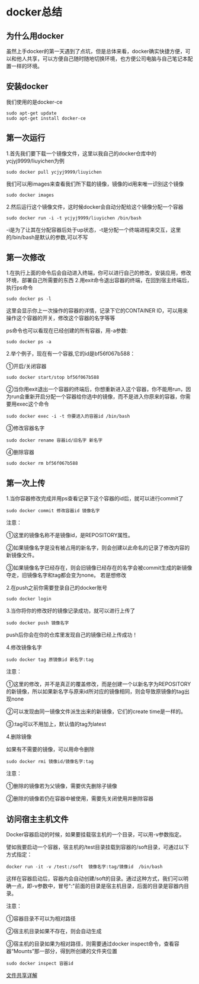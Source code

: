 # docker总结
## 为什么用docker
虽然上手docker的第一天遇到了点坑，但是总体来看，docker确实快捷方便，可以和他人共享，可以方便自己随时随地切换环境，也方便公司电脑与自己笔记本配置一样的环境。
## 安装docker
我们使用的是docker-ce
```
sudo apt-get update
sudo apt-get install docker-ce
```
## 第一次运行
1.首先我们要下载一个镜像文件，这里以我自己的docker仓库中的ycjyj9999/liuyichen为例
```
sudo docker pull ycjyj9999/liuyichen
```
我们可以用images来查看我们所下载的镜像，镜像的id用来唯一识别这个镜像
```
sudo docker images
```

2.然后运行这个镜像文件，这时候docker会自动分配给这个镜像分配一个容器
```
sudo docker run -i -t ycjyj9999/liuyichen /bin/bash
```
-i是为了让其在分配容器后处于up状态，-t是分配一个终端进程来交互，这里的/bin/bash是默认的参数,可以不写
## 第一次修改
1.在执行上面的命令后会自动进入终端，你可以进行自己的修改，安装应用，修改环境，部署自己所需要的东西
2.用exit命令退出容器的终端，在回到宿主终端后，执行ps命令
```
sudo docker ps -l
```
这里会显示你上一次操作的容器的详情，记录下它的CONTAINER ID，可以用来操作这个容器的开关，修改这个容器的名字等等

ps命令也可以看现在已经创建的所有容器，用-a参数:
```
sudo docker ps -a
```
2.举个例子，现在有一个容器,它的id是bf56f067b588：

①开启/关闭容器
```
sudo docker start/stop bf56f067b588
```
②当你用exit退出一个容器的终端后，你想重新进入这个容器，你不能用run，因为run会重新开启分配一个容器给你选中的镜像，而不是进入你原来的容器，你需要用exec这个命令
```
sudo docker exec -i -t 你要进入的容器id /bin/bash
```
③修改容器名字
```
sudo docker rename 容器id/旧名字 新名字
```

④删除容器
```
sudo docker rm bf56f067b588
```
## 第一次上传
1.当你容器修改完成并用ps查看记录下这个容器的id后，就可以进行commit了
```
sudo docker commit 修改容器id 镜像名字
```
注意：

①这里的镜像名称不是镜像id，是REPOSITORY属性。

②如果镜像名字是没有被占用的新名字，则会创建以此命名的记录了修改内容的新镜像文件。

③如果镜像名字已经存在，则会旧镜像已经存在的名字会被commit生成的新镜像夺走，旧镜像名字和tag都会变为none。
若是想修改

2.在push之前你需要登录自己的docker账号
```
sudo docker login
```
3.当你将你的修改好的镜像记录成功，就可以进行上传了
```
sudo docker push 镜像名字
```
push后你会在你的仓库里发现自己的镜像已经上传成功！

4.修改镜像名字
```
sudo docker tag 原镜像id 新名字:tag
```
注意：

①这里的修改，并不是真正的覆盖修改，而是创建一个以新名字为REPOSITORY的新镜像，所以如果新名字与原来id所对应的镜像相同，则会导致原镜像的tag出现none

②可以发现由同一镜像文件派生出来的新镜像，它们的create time是一样的。

③:tag可以不用加上，默认值的tag为latest

4.删除镜像

如果有不需要的镜像，可以用命令删除
```
sudo docker rmi 镜像id/镜像名字:tag
```
注意：

①删除的镜像若为父镜像，需要优先删除子镜像

②删除的镜像若仍在容器中被使用，需要先关闭使用并删除容器

## 访问宿主主机文件
 Docker容器启动的时候，如果要挂载宿主机的一个目录，可以用-v参数指定。

譬如我要启动一个容器，宿主机的/test目录挂载到容器的/soft目录，可通过以下方式指定：

```
docker run -it -v /test:/soft  镜像名字:tag/镜像id  /bin/bash
```

这样在容器启动后，容器内会自动创建/soft的目录。通过这种方式，我们可以明确一点，即-v参数中，冒号":"前面的目录是宿主机目录，后面的目录是容器内目录。

注意：

①容器目录不可以为相对路径

②宿主机目录如果不存在，则会自动生成

③宿主机的目录如果为相对路径，则需要通过docker inspect命令，查看容器“Mounts”那一部分，得到所创建的文件夹位置
```
sudo docker inspect 容器id
```
[文件共享详解](http://blog.csdn.net/magerguo/article/details/72514813)
